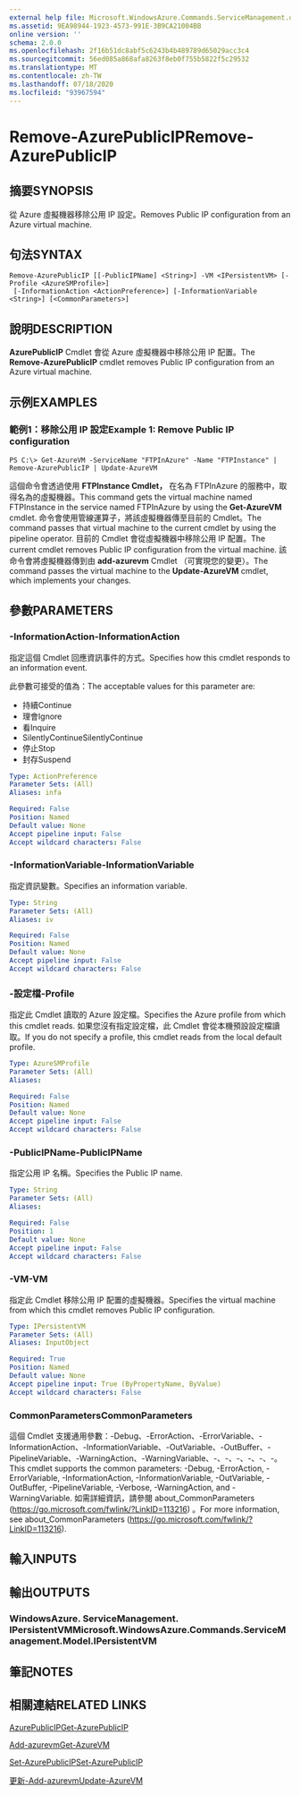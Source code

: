 ```yaml
---
external help file: Microsoft.WindowsAzure.Commands.ServiceManagement.dll-Help.xml
ms.assetid: 9EA98944-1923-4573-991E-3B9CA21004BB
online version: ''
schema: 2.0.0
ms.openlocfilehash: 2f16b51dc8abf5c6243b4b489789d65029acc3c4
ms.sourcegitcommit: 56ed085a868afa8263f8eb0f755b5822f5c29532
ms.translationtype: MT
ms.contentlocale: zh-TW
ms.lasthandoff: 07/18/2020
ms.locfileid: "93967594"
---
```

# <span data-ttu-id="7430f-101">Remove-AzurePublicIP</span><span class="sxs-lookup"><span data-stu-id="7430f-101">Remove-AzurePublicIP</span></span>

## <span data-ttu-id="7430f-102">摘要</span><span class="sxs-lookup"><span data-stu-id="7430f-102">SYNOPSIS</span></span>
<span data-ttu-id="7430f-103">從 Azure 虛擬機器移除公用 IP 設定。</span><span class="sxs-lookup"><span data-stu-id="7430f-103">Removes Public IP configuration from an Azure virtual machine.</span></span>

## <span data-ttu-id="7430f-104">句法</span><span class="sxs-lookup"><span data-stu-id="7430f-104">SYNTAX</span></span>

```
Remove-AzurePublicIP [[-PublicIPName] <String>] -VM <IPersistentVM> [-Profile <AzureSMProfile>]
 [-InformationAction <ActionPreference>] [-InformationVariable <String>] [<CommonParameters>]
```

## <span data-ttu-id="7430f-105">說明</span><span class="sxs-lookup"><span data-stu-id="7430f-105">DESCRIPTION</span></span>
<span data-ttu-id="7430f-106">**AzurePublicIP** Cmdlet 會從 Azure 虛擬機器中移除公用 IP 配置。</span><span class="sxs-lookup"><span data-stu-id="7430f-106">The **Remove-AzurePublicIP** cmdlet removes Public IP configuration from an Azure virtual machine.</span></span>

## <span data-ttu-id="7430f-107">示例</span><span class="sxs-lookup"><span data-stu-id="7430f-107">EXAMPLES</span></span>

### <span data-ttu-id="7430f-108">範例1：移除公用 IP 設定</span><span class="sxs-lookup"><span data-stu-id="7430f-108">Example 1: Remove Public IP configuration</span></span>
```
PS C:\> Get-AzureVM -ServiceName "FTPInAzure" -Name "FTPInstance" | Remove-AzurePublicIP | Update-AzureVM
```

<span data-ttu-id="7430f-109">這個命令會透過使用 **FTPInstance Cmdlet，** 在名為 FTPInAzure 的服務中，取得名為的虛擬機器。</span><span class="sxs-lookup"><span data-stu-id="7430f-109">This command gets the virtual machine named FTPInstance in the service named FTPInAzure by using the **Get-AzureVM** cmdlet.</span></span>
<span data-ttu-id="7430f-110">命令會使用管線運算子，將該虛擬機器傳至目前的 Cmdlet。</span><span class="sxs-lookup"><span data-stu-id="7430f-110">The command passes that virtual machine to the current cmdlet by using the pipeline operator.</span></span>
<span data-ttu-id="7430f-111">目前的 Cmdlet 會從虛擬機器中移除公用 IP 配置。</span><span class="sxs-lookup"><span data-stu-id="7430f-111">The current cmdlet removes Public IP configuration from the virtual machine.</span></span>
<span data-ttu-id="7430f-112">該命令會將虛擬機器傳到由 **add-azurevm** Cmdlet （可實現您的變更）。</span><span class="sxs-lookup"><span data-stu-id="7430f-112">The command passes the virtual machine to the **Update-AzureVM** cmdlet, which implements your changes.</span></span>

## <span data-ttu-id="7430f-113">參數</span><span class="sxs-lookup"><span data-stu-id="7430f-113">PARAMETERS</span></span>

### <span data-ttu-id="7430f-114">-InformationAction</span><span class="sxs-lookup"><span data-stu-id="7430f-114">-InformationAction</span></span>
<span data-ttu-id="7430f-115">指定這個 Cmdlet 回應資訊事件的方式。</span><span class="sxs-lookup"><span data-stu-id="7430f-115">Specifies how this cmdlet responds to an information event.</span></span>

<span data-ttu-id="7430f-116">此參數可接受的值為：</span><span class="sxs-lookup"><span data-stu-id="7430f-116">The acceptable values for this parameter are:</span></span>

- <span data-ttu-id="7430f-117">持續</span><span class="sxs-lookup"><span data-stu-id="7430f-117">Continue</span></span>
- <span data-ttu-id="7430f-118">理會</span><span class="sxs-lookup"><span data-stu-id="7430f-118">Ignore</span></span>
- <span data-ttu-id="7430f-119">看</span><span class="sxs-lookup"><span data-stu-id="7430f-119">Inquire</span></span>
- <span data-ttu-id="7430f-120">SilentlyContinue</span><span class="sxs-lookup"><span data-stu-id="7430f-120">SilentlyContinue</span></span>
- <span data-ttu-id="7430f-121">停止</span><span class="sxs-lookup"><span data-stu-id="7430f-121">Stop</span></span>
- <span data-ttu-id="7430f-122">封存</span><span class="sxs-lookup"><span data-stu-id="7430f-122">Suspend</span></span>

```yaml
Type: ActionPreference
Parameter Sets: (All)
Aliases: infa

Required: False
Position: Named
Default value: None
Accept pipeline input: False
Accept wildcard characters: False
```

### <span data-ttu-id="7430f-123">-InformationVariable</span><span class="sxs-lookup"><span data-stu-id="7430f-123">-InformationVariable</span></span>
<span data-ttu-id="7430f-124">指定資訊變數。</span><span class="sxs-lookup"><span data-stu-id="7430f-124">Specifies an information variable.</span></span>

```yaml
Type: String
Parameter Sets: (All)
Aliases: iv

Required: False
Position: Named
Default value: None
Accept pipeline input: False
Accept wildcard characters: False
```

### <span data-ttu-id="7430f-125">-設定檔</span><span class="sxs-lookup"><span data-stu-id="7430f-125">-Profile</span></span>
<span data-ttu-id="7430f-126">指定此 Cmdlet 讀取的 Azure 設定檔。</span><span class="sxs-lookup"><span data-stu-id="7430f-126">Specifies the Azure profile from which this cmdlet reads.</span></span>
<span data-ttu-id="7430f-127">如果您沒有指定設定檔，此 Cmdlet 會從本機預設設定檔讀取。</span><span class="sxs-lookup"><span data-stu-id="7430f-127">If you do not specify a profile, this cmdlet reads from the local default profile.</span></span>

```yaml
Type: AzureSMProfile
Parameter Sets: (All)
Aliases: 

Required: False
Position: Named
Default value: None
Accept pipeline input: False
Accept wildcard characters: False
```

### <span data-ttu-id="7430f-128">-PublicIPName</span><span class="sxs-lookup"><span data-stu-id="7430f-128">-PublicIPName</span></span>
<span data-ttu-id="7430f-129">指定公用 IP 名稱。</span><span class="sxs-lookup"><span data-stu-id="7430f-129">Specifies the Public IP name.</span></span>

```yaml
Type: String
Parameter Sets: (All)
Aliases: 

Required: False
Position: 1
Default value: None
Accept pipeline input: False
Accept wildcard characters: False
```

### <span data-ttu-id="7430f-130">-VM</span><span class="sxs-lookup"><span data-stu-id="7430f-130">-VM</span></span>
<span data-ttu-id="7430f-131">指定此 Cmdlet 移除公用 IP 配置的虛擬機器。</span><span class="sxs-lookup"><span data-stu-id="7430f-131">Specifies the virtual machine from which this cmdlet removes Public IP configuration.</span></span>

```yaml
Type: IPersistentVM
Parameter Sets: (All)
Aliases: InputObject

Required: True
Position: Named
Default value: None
Accept pipeline input: True (ByPropertyName, ByValue)
Accept wildcard characters: False
```

### <span data-ttu-id="7430f-132">CommonParameters</span><span class="sxs-lookup"><span data-stu-id="7430f-132">CommonParameters</span></span>
<span data-ttu-id="7430f-133">這個 Cmdlet 支援通用參數：-Debug、-ErrorAction、-ErrorVariable、-InformationAction、-InformationVariable、-OutVariable、-OutBuffer、-PipelineVariable、-WarningAction、-WarningVariable、-、-、-、-、-、-。</span><span class="sxs-lookup"><span data-stu-id="7430f-133">This cmdlet supports the common parameters: -Debug, -ErrorAction, -ErrorVariable, -InformationAction, -InformationVariable, -OutVariable, -OutBuffer, -PipelineVariable, -Verbose, -WarningAction, and -WarningVariable.</span></span> <span data-ttu-id="7430f-134">如需詳細資訊，請參閱 about_CommonParameters (https://go.microsoft.com/fwlink/?LinkID=113216) 。</span><span class="sxs-lookup"><span data-stu-id="7430f-134">For more information, see about_CommonParameters (https://go.microsoft.com/fwlink/?LinkID=113216).</span></span>

## <span data-ttu-id="7430f-135">輸入</span><span class="sxs-lookup"><span data-stu-id="7430f-135">INPUTS</span></span>

## <span data-ttu-id="7430f-136">輸出</span><span class="sxs-lookup"><span data-stu-id="7430f-136">OUTPUTS</span></span>

### <span data-ttu-id="7430f-137">WindowsAzure. ServiceManagement. IPersistentVM</span><span class="sxs-lookup"><span data-stu-id="7430f-137">Microsoft.WindowsAzure.Commands.ServiceManagement.Model.IPersistentVM</span></span>

## <span data-ttu-id="7430f-138">筆記</span><span class="sxs-lookup"><span data-stu-id="7430f-138">NOTES</span></span>

## <span data-ttu-id="7430f-139">相關連結</span><span class="sxs-lookup"><span data-stu-id="7430f-139">RELATED LINKS</span></span>

[<span data-ttu-id="7430f-140">AzurePublicIP</span><span class="sxs-lookup"><span data-stu-id="7430f-140">Get-AzurePublicIP</span></span>](./Get-AzurePublicIP.md)

[<span data-ttu-id="7430f-141">Add-azurevm</span><span class="sxs-lookup"><span data-stu-id="7430f-141">Get-AzureVM</span></span>](./Get-AzureVM.md)

[<span data-ttu-id="7430f-142">Set-AzurePublicIP</span><span class="sxs-lookup"><span data-stu-id="7430f-142">Set-AzurePublicIP</span></span>](./Set-AzurePublicIP.md)

[<span data-ttu-id="7430f-143">更新-Add-azurevm</span><span class="sxs-lookup"><span data-stu-id="7430f-143">Update-AzureVM</span></span>](./Update-AzureVM.md)


